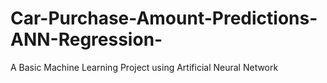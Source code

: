# Car-Purchase-Amount-Predictions-ANN-Regression-
A Basic Machine Learning Project using Artificial Neural Network
